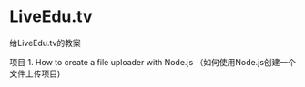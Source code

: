 # LiveEdu.tv
给LiveEdu.tv的教案

项目 1. How to create a file uploader with Node.js （如何使用Node.js创建一个文件上传项目)


